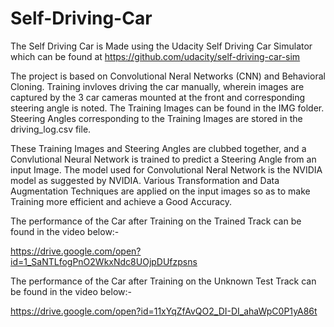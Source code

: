 # Self-Driving-Car

The Self Driving Car is Made using the Udacity Self Driving Car Simulator which can be found at 
https://github.com/udacity/self-driving-car-sim

The project is based on Convolutional Neral Networks (CNN) and Behavioral Cloning. 
Training invloves driving the car manually, wherein images are captured by the 3 car cameras mounted at the front and corresponding steering angle is noted.
The Training Images can be found in the IMG folder.
Steering Angles corresponding to the Training Images are stored in the driving_log.csv file.

These Training Images and Steering Angles are clubbed together, and a Convlutional Neural Network is trained to predict a Steering Angle from an input Image.
The model used for Convolutional Neral Network is the NVIDIA model as suggested by NVIDIA.
Various Transformation and Data Augmentation Techniques are applied on the input images so as to make Training more efficient and achieve a Good Accuracy.

The performance of the Car after Training on the Trained Track can be found in the video below:-

https://drive.google.com/open?id=1_SaNTLfogPnO2WkxNdc8UOjpDUfzpsns

The performance of the Car after Training on the Unknown Test Track can be found in the video below:-

https://drive.google.com/open?id=11xYqZfAvQO2_DI-DI_ahaWpC0P1yA86t
